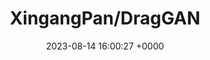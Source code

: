 ---
title: "XingangPan/DragGAN"
link: "https://github.com/XingangPan/DragGAN"
date: "2023-08-14 16:00:27 +0000"
description: "Official Code for DragGAN (SIGGRAPH 2023)"
category: "github"
---